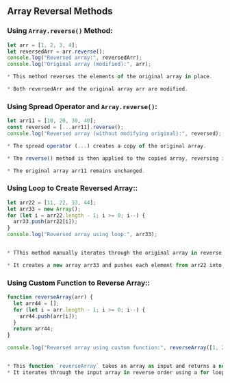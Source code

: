 ## Array Reversal Methods

### Using `Array.reverse()` Method:

```javascript
let arr = [1, 2, 3, 4];
let reversedArr = arr.reverse();
console.log("Reversed array:", reversedArr);
console.log("Original array (modified):", arr);

* This method reverses the elements of the original array in place.

* Both reversedArr and the original array arr are modified.
```

### Using Spread Operator and `Array.reverse()`:

```javascript
let arr11 = [10, 20, 30, 40];
const reversed = [...arr11].reverse();
console.log("Reversed array (without modifying original):", reversed);

* The spread operator (...) creates a copy of the original array.

* The reverse() method is then applied to the copied array, reversing its elements.

* The original array arr11 remains unchanged.
```

### Using Loop to Create Reversed Array::

```javascript
let arr22 = [11, 22, 33, 44];
let arr33 = new Array();
for (let i = arr22.length - 1; i >= 0; i--) {
  arr33.push(arr22[i]);
}
console.log("Reversed array using loop:", arr33);


* TThis method manually iterates through the original array in reverse order using a for loop.

* It creates a new array arr33 and pushes each element from arr22 into it in reverse order.
```

### Using Custom Function to Reverse Array::

```javascript
function reverseArray(arr) {
  let arr44 = [];
  for (let i = arr.length - 1; i >= 0; i--) {
    arr44.push(arr[i]);
  }
  return arr44;
}

console.log("Reversed array using custom function:", reverseArray([1, 2, 3, 4, 5, 6, 7]));


* This function `reverseArray` takes an array as input and returns a new array with elements reversed
* It iterates through the input array in reverse order using a for loop and pushes each element into a new array.
```
